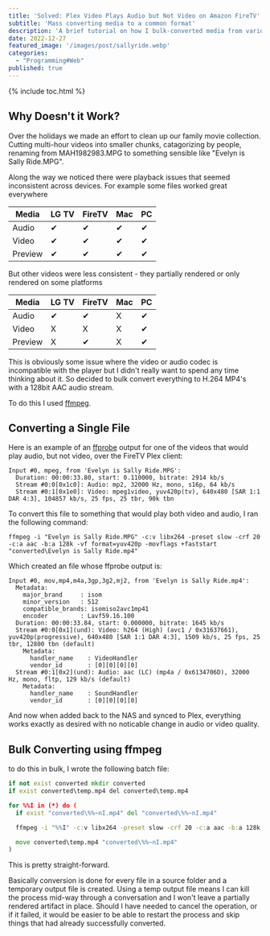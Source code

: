 ```yaml
---
title: 'Solved: Plex Video Plays Audio but Not Video on Amazon FireTV'
subtitle: 'Mass converting media to a common format'
description: 'A brief tutorial on how I bulk-converted media from various formats to a single, compatible, format to allow Plex to serve on my Amazon FireTV and LG television'
date: 2022-12-27
featured_image: '/images/post/sallyride.webp'
categories: 
  - "Programming#Web"
published: true
---
```


{% include toc.html %}

<h2>Why Doesn't it Work?</h2>

Over the holidays we made an effort to clean up our family movie collection. Cutting multi-hour videos into smaller chunks, catagorizing by people, renaming from MAH1982983.MPG to something sensible like "Evelyn is Sally Ride.MPG".

Along the way we noticed there were playback issues that seemed inconsistent across devices.  For example some files worked great everywhere

| Media  |  LG TV  |  FireTV |  Mac  |  PC  |
|--------|---------|---------|-------|------|
| Audio  | &#10004;|&#10004;|&#10004;|&#10004;|
| Video  | &#10004;|&#10004;|&#10004;|&#10004;|
| Preview | &#10004;|&#10004;|&#10004;|&#10004;|

But other videos were less consistent - they partially rendered or only rendered on some platforms

| Media  |  LG TV  |  FireTV |  Mac  |  PC  |
|--------|---------|---------|-------|------|
| Audio  | &#10004;|&#10004;|X|&#10004;|
| Video  | X|X|X|&#10004;|
| Preview | X|&#10004;|X|&#10004;|

This is obviously some issue where the video or audio codec is incompatible with the player but I didn't really want to spend any time thinking about it. So decided to bulk convert everything to H.264 MP4's with a 128bit AAC audio stream.

To do this I used [ffmpeg](https://ffmpeg.org/).

<h2>Converting a Single File</h2>

Here is an example of an [ffprobe](https://ffmpeg.org/ffprobe.html) output for one of the videos that would play audio, but not video, over the FireTV Plex client:

```
Input #0, mpeg, from 'Evelyn is Sally Ride.MPG':
  Duration: 00:00:33.80, start: 0.110000, bitrate: 2914 kb/s
  Stream #0:0[0x1c0]: Audio: mp2, 32000 Hz, mono, s16p, 64 kb/s
  Stream #0:1[0x1e0]: Video: mpeg1video, yuv420p(tv), 640x480 [SAR 1:1 DAR 4:3], 104857 kb/s, 25 fps, 25 tbr, 90k tbn
```

To convert this file to something that would play both video and audio, I ran the following command:


```
ffmpeg -i "Evelyn is Sally Ride.MPG" -c:v libx264 -preset slow -crf 20 -c:a aac -b:a 128k -vf format=yuv420p -movflags +faststart "converted\Evelyn is Sally Ride.mp4"
```

Which created an file whose ffprobe output is:

```
Input #0, mov,mp4,m4a,3gp,3g2,mj2, from 'Evelyn is Sally Ride.mp4':
  Metadata:
    major_brand     : isom
    minor_version   : 512
    compatible_brands: isomiso2avc1mp41
    encoder         : Lavf59.16.100
  Duration: 00:00:33.84, start: 0.000000, bitrate: 1645 kb/s
  Stream #0:0[0x1](und): Video: h264 (High) (avc1 / 0x31637661), yuv420p(progressive), 640x480 [SAR 1:1 DAR 4:3], 1509 kb/s, 25 fps, 25 tbr, 12800 tbn (default)
    Metadata:
      handler_name    : VideoHandler
      vendor_id       : [0][0][0][0]
  Stream #0:1[0x2](und): Audio: aac (LC) (mp4a / 0x6134706D), 32000 Hz, mono, fltp, 129 kb/s (default)
    Metadata:
      handler_name    : SoundHandler
      vendor_id       : [0][0][0][0]
```

And now when added back to the NAS and synced to Plex, everything works exactly as desired with no noticable change in audio or video quality.

<h2>Bulk Converting using ffmpeg</h2>

to do this in bulk, I wrote the following batch file:

```bat
if not exist converted mkdir converted
if exist converted\temp.mp4 del converted\temp.mp4

for %%I in (*) do (
  if exist "converted\%%~nI.mp4" del "converted\%%~nI.mp4"

  ffmpeg -i "%%I" -c:v libx264 -preset slow -crf 20 -c:a aac -b:a 128k -vf format=yuv420p -movflags +faststart converted\temp.mp4

  move converted\temp.mp4 "converted\%%~nI.mp4"
)
```

This is pretty straight-forward. 

Basically conversion is done for every file in a source folder and a temporary output file is created. Using a temp output file means I can kill the process mid-way through a conversation and I won't leave a partially rendered artifact in place. Should I have needed to cancel the operation, or if it failed, it would be easier to be able to restart the process and skip things that had already successfully converted.

